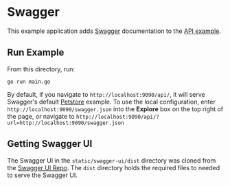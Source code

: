# Swagger
This example application adds [Swagger](http://swagger.io/) documentation to the [API example](https://github.com/zpatrick/fireball/tree/master/examples/api). 

## Run Example
From this directory, run:
```
go run main.go
```

By default, if you navigate to `http://localhost:9090/api/`, it will serve Swagger's default [Petstore](http://petstore.swagger.io/) example. 
To use the local configuration, enter `http://localhost:9090/swagger.json` into the **Explore** box on the top right of the page, 
or navigate to `http://localhost:9090/api/?url=http://localhost:9090/swagger.json`

## Getting Swagger UI
The Swagger UI in the `static/swagger-ui/dist` directory was cloned from the [Swagger UI Repo](https://github.com/swagger-api/swagger-ui/tree/master/dist).
The `dist` directory holds the required files to needed to serve the Swagger UI. 
